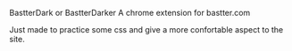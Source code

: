 BastterDark or BastterDarker
A chrome extension for bastter.com

Just made to practice some css and give a more confortable aspect to the site.
